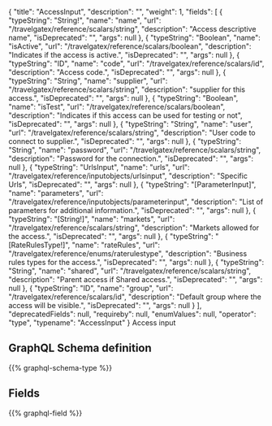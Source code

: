 {
  "title": "AccessInput",
  "description": "",
  "weight": 1,
  "fields": [
    {
      "typeString": "String!",
      "name": "name",
      "url": "/travelgatex/reference/scalars/string",
      "description": "Access descriptive name",
      "isDeprecated": "",
      "args": null
    },
    {
      "typeString": "Boolean",
      "name": "isActive",
      "url": "/travelgatex/reference/scalars/boolean",
      "description": "Indicates if the access is active.",
      "isDeprecated": "",
      "args": null
    },
    {
      "typeString": "ID",
      "name": "code",
      "url": "/travelgatex/reference/scalars/id",
      "description": "Access code.",
      "isDeprecated": "",
      "args": null
    },
    {
      "typeString": "String",
      "name": "supplier",
      "url": "/travelgatex/reference/scalars/string",
      "description": "supplier for this access.",
      "isDeprecated": "",
      "args": null
    },
    {
      "typeString": "Boolean",
      "name": "isTest",
      "url": "/travelgatex/reference/scalars/boolean",
      "description": "Indicates if this access can be used for testing or not",
      "isDeprecated": "",
      "args": null
    },
    {
      "typeString": "String",
      "name": "user",
      "url": "/travelgatex/reference/scalars/string",
      "description": "User code to connect to supplier.",
      "isDeprecated": "",
      "args": null
    },
    {
      "typeString": "String",
      "name": "password",
      "url": "/travelgatex/reference/scalars/string",
      "description": "Password for the connection.",
      "isDeprecated": "",
      "args": null
    },
    {
      "typeString": "UrlsInput",
      "name": "urls",
      "url": "/travelgatex/reference/inputobjects/urlsinput",
      "description": "Specific Urls",
      "isDeprecated": "",
      "args": null
    },
    {
      "typeString": "[ParameterInput]",
      "name": "parameters",
      "url": "/travelgatex/reference/inputobjects/parameterinput",
      "description": "List of parameters for additional information.",
      "isDeprecated": "",
      "args": null
    },
    {
      "typeString": "[String!]",
      "name": "markets",
      "url": "/travelgatex/reference/scalars/string",
      "description": "Markets allowed for the access.",
      "isDeprecated": "",
      "args": null
    },
    {
      "typeString": "[RateRulesType!]",
      "name": "rateRules",
      "url": "/travelgatex/reference/enums/raterulestype",
      "description": "Business rules types for the access.",
      "isDeprecated": "",
      "args": null
    },
    {
      "typeString": "String",
      "name": "shared",
      "url": "/travelgatex/reference/scalars/string",
      "description": "Parent access if Shared access.",
      "isDeprecated": "",
      "args": null
    },
    {
      "typeString": "ID",
      "name": "group",
      "url": "/travelgatex/reference/scalars/id",
      "description": "Default group where the access will be visible.",
      "isDeprecated": "",
      "args": null
    }
  ],
  "deprecatedFields": null,
  "requireby": null,
  "enumValues": null,
  "operator": "type",
  "typename": "AccessInput"
}
Access input
## GraphQL Schema definition

{{% graphql-schema-type %}}

## Fields

{{% graphql-field %}}
